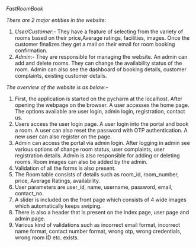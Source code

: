 *FastRoomBook*

*There are 2 major entities in the website*:
1) *User/Customer*:- They have a feature of selecting from the variety of rooms based on their price,Average ratings, facilities, images. Once the customer finalizes they get a mail on their email for room booking confirmation.
2) *Admin*:- They are responsible for managing the website. An admin can add and delete rooms. They can change the availability status of the room. Admin can also see the dashboard of booking details, customer complaints, existing customer details.


*The overview of the website is as below*:-
1) First, the application is started on the pycharm at the localhost. After opening the webpage on the browser. A user accesses the home page. The options available are user login, admin login, registration, contact us.
2) Users access the user login page. A user login into the portal and book a room. A user can also reset the password with OTP authentication. A new user can also register on the page.
3) Admin can access the portal via admin login. After logging in admin see various options of change room status, user complaints, user registration details. Admin is also responsible for adding or deleting rooms. Room images can also be added by the admin.
4) Validation of all the forms is also present.
5) The Room table consists of details such as room_id, room_number, price, Average Ratings, availability.
6) User parameters are user_id, name, username, password, email, contact_no.
7) A slider is included on the front page which consists of 4 wide images which automatically keeps swiping.
8) There is also a header that is present on the index page, user page and admin page.
9) Various kind of validations such as incorrect email format, incorrect name format, contact number format, wrong otp, wrong credentials, wrong room ID etc. exists. 

